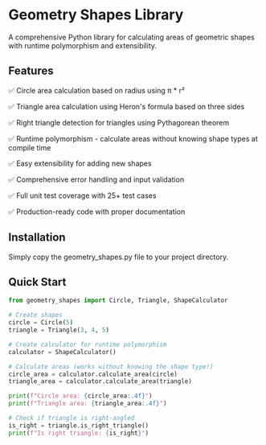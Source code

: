 # Geometry Shapes Library
A comprehensive Python library for calculating areas of geometric shapes with runtime polymorphism and extensibility.

## Features
✅ Circle area calculation based on radius using π * r²

✅ Triangle area calculation using Heron's formula based on three sides

✅ Right triangle detection for triangles using Pythagorean theorem

✅ Runtime polymorphism - calculate areas without knowing shape types at compile time

✅ Easy extensibility for adding new shapes

✅ Comprehensive error handling and input validation

✅ Full unit test coverage with 25+ test cases

✅ Production-ready code with proper documentation

## Installation
Simply copy the geometry_shapes.py file to your project directory.

## Quick Start

```python
from geometry_shapes import Circle, Triangle, ShapeCalculator

# Create shapes
circle = Circle(5)
triangle = Triangle(3, 4, 5)

# Create calculator for runtime polymorphism
calculator = ShapeCalculator()

# Calculate areas (works without knowing the shape type!)
circle_area = calculator.calculate_area(circle)
triangle_area = calculator.calculate_area(triangle)

print(f"Circle area: {circle_area:.4f}")
print(f"Triangle area: {triangle_area:.4f}")

# Check if triangle is right-angled
is_right = triangle.is_right_triangle()
print(f"Is right triangle: {is_right}")
```
